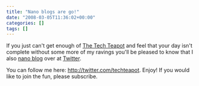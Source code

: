 ```yaml
---
title: "Nano blogs are go!"
date: "2008-03-05T11:36:02+00:00"
categories: []
tags: []
---
```


If you just can't get enough of <a href="http://techteapot.com/">The Tech Teapot</a> and feel that your day isn't complete without some more of my ravings you'll be pleased to know that I also <a href="http://en.wikipedia.org/wiki/Micro-blogging">nano blog</a> over at <a href="http://www.twitter.com/">Twitter</a>.

You can follow me here: <a href="http://twitter.com/techteapot">http://twitter.com/techteapot</a>. Enjoy! If you would like to join the fun, please subscribe.
